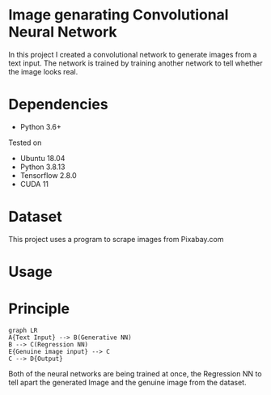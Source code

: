 # Image genarating Convolutional Neural Network

In this project I created a convolutional network to generate images from a text input. The network is
 trained by training another network to tell whether the image looks real.

# Dependencies
 - Python 3.6+

 Tested on
 - Ubuntu 18.04
 - Python 3.8.13
 - Tensorflow 2.8.0
 - CUDA 11

# Dataset
 This project uses a program to scrape images from Pixabay.com

# Usage

# Principle

```mermaid
graph LR
A{Text Input} --> B(Generative NN)
B --> C(Regression NN)
E{Genuine image input} --> C
C --> D{Output}
```
Both of the neural networks are being trained at once, the Regression NN to tell apart the generated Image and the genuine image from the dataset.